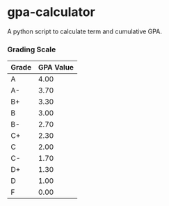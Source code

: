 # gpa-calculator
A python script to calculate term and cumulative GPA.

### Grading Scale

| Grade | GPA Value |
|-------|-----------|
| A     | 4.00      |
| A-    | 3.70      |
| B+    | 3.30      |
| B     | 3.00      |
| B-    | 2.70      |
| C+    | 2.30      |
| C     | 2.00      |
| C-    | 1.70      |
| D+    | 1.30      |
| D     | 1.00      |
| F     | 0.00      |
